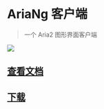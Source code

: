 
# AriaNg 客户端

> 一个 Aria2 图形界面客户端

![](https://aria-ng.xmader.com/Screenshot1.png)

## [查看文档](https://aria-ng.xmader.com/)

## [下载](https://aria-ng.xmader.com/#/README?id=下载)
